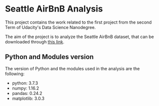 # Seattle AirBnB Analysis

This project contains the work related to the first project from the second Term of Udacity's Data Science Nanodegree.

The aim of the project is to analyze the Seattle AirBnB dataset, that can be downloaded through [this link](https://www.kaggle.com/airbnb/seattle/data).

## Python and Modules version

The version of Python and the modules used in the analysis are the following:
* python: 3.7.3
* numpy: 1.16.2 
* pandas: 0.24.2 
* matplotlib: 3.0.3
